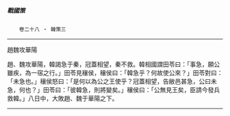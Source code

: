 

##### 戰國策
　　`卷二十八 ‧ 韓策三`

* * *

趙魏攻華陽

趙、魏攻華陽，韓謁急于秦，冠蓋相望，秦不救。韓相國謂田苓曰：「事急，願公雖疾，為一宿之行。」田苓見穰侯，穰侯曰：「韓急乎？何故使公來？」田苓對曰：「未急也。」穰侯怒曰：「是何以為公之王使乎？冠蓋相望，告敝邑甚急，公曰未急，何也？」田苓曰：「彼韓急，則將變矣。」穰侯曰：「公無見王矣，臣請今發兵救韓。」八日中，大敗趙、魏于華陽之下。

* * *

